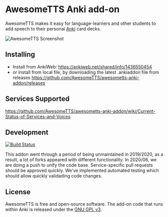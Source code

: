 # AwesomeTTS Anki add-on

AwesomeTTS makes it easy for language-learners and other students to add
speech to their personal [Anki](https://apps.ankiweb.net) card decks.

![AwesomeTTS Screenshot](https://raw.githubusercontent.com/AwesomeTTS/awesometts-anki-addon/master/screenshots/awesometts_add_azure_mandarin.jpg)

## Installing

* Install from AnkiWeb: https://ankiweb.net/shared/info/1436550454
* or install from local file, by downloading the latest .ankiaddon file from releases https://github.com/AwesomeTTS/awesometts-anki-addon/releases

## Services Supported
https://github.com/AwesomeTTS/awesometts-anki-addon/wiki/Current-Status-of-Services-and-Voices

## Development

[![Build Status](https://travis-ci.org/AwesomeTTS/awesometts-anki-addon.svg?branch=master)](https://travis-ci.org/AwesomeTTS/awesometts-anki-addon)

This addon went through a period of being unmaintained in 2019/2020, as a result, a lot of forks appeared with different functionality. In 2020/06, we are doing a push to unify the code base. Service-specific pull requests should be approved quickly. We've implemented automated testing which should allow quickly validading code changes.

## License

AwesomeTTS is free and open-source software. The add-on code that runs within
Anki is released under the [GNU GPL v3](LICENSE.txt).
